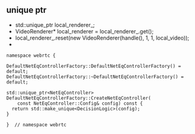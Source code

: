 #
## unique ptr

-   std::unique_ptr<VideoRenderer> local_renderer_;
-  VideoRenderer* local_renderer = local_renderer_.get();
-   local_renderer_.reset(new VideoRenderer(handle(), 1, 1, local_video));
-
```
namespace webrtc {

DefaultNetEqControllerFactory::DefaultNetEqControllerFactory() = default;
DefaultNetEqControllerFactory::~DefaultNetEqControllerFactory() = default;

std::unique_ptr<NetEqController>
DefaultNetEqControllerFactory::CreateNetEqController(
    const NetEqController::Config& config) const {
  return std::make_unique<DecisionLogic>(config);
}

}  // namespace webrtc
```
